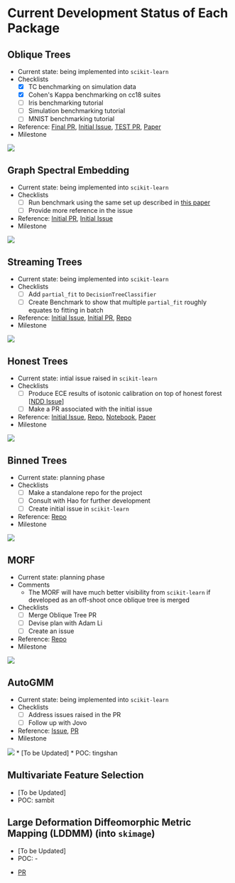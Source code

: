 # Current Development Status of Each Package

## Oblique Trees
* Current state: being implemented into `scikit-learn`
* Checklists
    - [x] TC benchmarking on simulation data
    - [x] Cohen's Kappa benchmarking on cc18 suites
    - [ ] Iris benchmarking tutorial
    - [ ] Simulation benchmarking tutorial
    - [ ] MNIST benchmarking tutorial
* Reference: [Final PR](https://github.com/scikit-learn/scikit-learn/pull/22754), [Initial Issue](https://github.com/scikit-learn/scikit-learn/issues/20819), [TEST PR](https://github.com/neurodata/scikit-learn/pull/11), [Paper](https://arxiv.org/pdf/1506.03410.pdf)
* Milestone
<img src="https://github.com/jshinm/neurodata-software-milestone/blob/main/output/Oblique%20Trees.jpg?raw=true">

## Graph Spectral Embedding
* Current state: being implemented into `scikit-learn`
* Checklists
    - [ ] Run benchmark using the same set up described in [this paper](https://doi.org/10.1109/HPEC.2017.8091045)
    - [ ] Provide more reference in the issue
* Reference: [Initial PR](https://github.com/scikit-learn/scikit-learn/pull/20029), [Initial Issue](https://github.com/scikit-learn/scikit-learn/issues/18177)
* Milestone
<img src="https://github.com/jshinm/neurodata-software-milestone/blob/main/output/Graph%20Spectral%20Embedding.jpg?raw=true">

## Streaming Trees
* Current state: being implemented into `scikit-learn`
* Checklists
    - [ ] Add `partial_fit` to `DecisionTreeClassifier`
    - [ ] Create Benchmark to show that multiple `partial_fit` roughly equates to fitting in batch
* Reference: [Initial Issue](https://github.com/scikit-learn/scikit-learn/issues/18888), [Initial PR](https://github.com/scikit-learn/scikit-learn/pull/18889), [Repo](https://github.com/neurodata/SDTF)
* Milestone
<img src="https://github.com/jshinm/neurodata-software-milestone/blob/main/output/Streaming%20Trees.jpg?raw=true">

## Honest Trees
* Current state: intial issue raised in `scikit-learn`
* Checklists
    - [ ] Produce ECE results of isotonic calibration on top of honest forest [[NDD Issue](https://github.com/neurodata/honest-forests/issues/2)]
    - [ ] Make a PR associated with the initial issue
* Reference: [Initial Issue](https://github.com/scikit-learn/scikit-learn/issues/19710), [Repo](https://github.com/neurodata/honest-forests), [Notebook](https://nbviewer.org/github/EYezerets/ProgLearn/blob/sklearnUF/docs/tutorials/honest_posteriorestimates_runtime.ipynb), [Paper](https://arxiv.org/abs/1907.00325)
* Milestone
<img src="https://github.com/jshinm/neurodata-software-milestone/blob/main/output/Honest%20Trees.jpg?raw=true">

## Binned Trees
* Current state: planning phase
* Checklists
    - [ ] Make a standalone repo for the project
    - [ ] Consult with Hao for further development
    - [ ] Create initial issue in `scikit-learn`
* Reference: [Repo](https://github.com/PSSF23/scikit-learn-stream/tree/hist)
* Milestone
<img src="https://github.com/jshinm/neurodata-software-milestone/blob/main/output/Binned%20Trees.jpg?raw=true">

## MORF
* Current state: planning phase
* Comments
    - The MORF will have much better visibility from `scikit-learn` if developed as an off-shoot once oblique tree is merged
* Checklists
    - [ ] Merge Oblique Tree PR
    - [ ] Devise plan with Adam Li
    - [ ] Create an issue
* Reference: [Repo]()
* Milestone
<img src="https://github.com/jshinm/neurodata-software-milestone/blob/main/output/MORF.jpg?raw=true">

## AutoGMM
* Current state: being implemented into `scikit-learn`
* Checklists
    - [ ] Address issues raised in the PR
    - [ ] Follow up with Jovo
* Reference: [Issue](https://github.com/scikit-learn/scikit-learn/issues/19338), [PR](https://github.com/scikit-learn/scikit-learn/pull/19562)
* Milestone
<img src="https://github.com/jshinm/neurodata-software-milestone/blob/main/output/MORF.jpg?raw=true">
* [To be Updated]
* POC: tingshan

## Multivariate Feature Selection
* [To be Updated]
* POC: sambit

## Large Deformation Diffeomorphic Metric Mapping (LDDMM) (into `skimage`)
* [To be Updated]
* POC: -
- [PR](https://github.com/scikit-image/scikit-image/pull/5323)